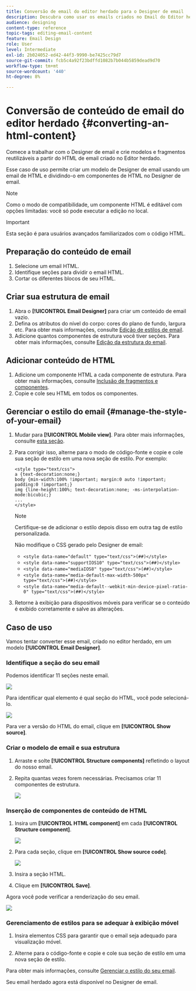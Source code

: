 ```yaml
---
title: Conversão de email do editor herdado para o Designer de email
description: Descubra como usar os emails criados no Email do Editor herdado para o Designer de email.
audience: designing
content-type: reference
topic-tags: editing-email-content
feature: Email Design
role: User
level: Intermediate
exl-id: 2b024052-ed42-44f3-9990-be7425cc79d7
source-git-commit: fcb5c4a92f23bdffd1082b7b044b5859dead9d70
workflow-type: tm+mt
source-wordcount: '440'
ht-degree: 8%

---
```


# Conversão de conteúdo de email do editor herdado {#converting-an-html-content}

Comece a trabalhar com o Designer de email e crie modelos e fragmentos reutilizáveis a partir do HTML de email criado no Editor herdado.

Esse caso de uso permite criar um modelo de Designer de email usando um email de HTML e dividindo-o em componentes de HTML no Designer de email.

>[!NOTE]
>
>Como o modo de compatibilidade, um componente HTML é editável com opções limitadas: você só pode executar a edição no local.

>[!IMPORTANT]
>
>Esta seção é para usuários avançados familiarizados com o código HTML.

## Preparação do conteúdo de email

1. Selecione um email HTML.
1. Identifique seções para dividir o email HTML.
1. Cortar os diferentes blocos de seu HTML.

## Criar sua estrutura de email

1. Abra o **[!UICONTROL Email Designer]** para criar um conteúdo de email vazio.
1. Defina os atributos do nível do corpo: cores do plano de fundo, largura etc. Para obter mais informações, consulte [Edição de estilos de email](../../designing/using/styles.md).
1. Adicione quantos componentes de estrutura você tiver seções. Para obter mais informações, consulte [Edição da estrutura do email](../../designing/using/designing-from-scratch.md#defining-the-email-structure).

## Adicionar conteúdo de HTML

1. Adicione um componente HTML a cada componente de estrutura. Para obter mais informações, consulte [Inclusão de fragmentos e componentes](../../designing/using/designing-from-scratch.md#defining-the-email-structure).
1. Copie e cole seu HTML em todos os componentes.

## Gerenciar o estilo do email {#manage-the-style-of-your-email}

1. Mudar para **[!UICONTROL Mobile view]**. Para obter mais informações, consulte [esta seção](../../designing/using/plain-text-html-modes.md#switching-to-mobile-view).

1. Para corrigir isso, alterne para o modo de código-fonte e copie e cole sua seção de estilo em uma nova seção de estilo. Por exemplo:

   ```
   <style type="text/css">
   a {text-decoration:none;}
   body {min-width:100% !important; margin:0 auto !important; padding:0 !important;}
   img {line-height:100%; text-decoration:none; -ms-interpolation-mode:bicubic;}
   ...
   </style>
   ```

   >[!NOTE]
   >
   >Certifique-se de adicionar o estilo depois disso em outra tag de estilo personalizada.
   >
   >Não modifique o CSS gerado pelo Designer de email:
   >
   >* `<style data-name="default" type="text/css">(##)</style>`
   >* `<style data-name="supportIOS10" type="text/css">(##)</style>`
   >* `<style data-name="mediaIOS8" type="text/css">(##)</style>`
   >* `<style data-name="media-default-max-width-500px" type="text/css">(##)</style>`
   >* `<style data-name="media-default--webkit-min-device-pixel-ratio-0" type="text/css">(##)</style>`

1. Retorne à exibição para dispositivos móveis para verificar se o conteúdo é exibido corretamente e salve as alterações.

## Caso de uso

Vamos tentar converter esse email, criado no editor herdado, em um modelo **[!UICONTROL Email Designer]**.

### Identifique a seção do seu email

Podemos identificar 11 seções neste email.

![](assets/html-dce-view-mail.png)

Para identificar qual elemento é qual seção do HTML, você pode selecioná-lo.

![](assets/breadcrumbs.png)

Para ver a versão do HTML do email, clique em **[!UICONTROL Show source]**.

### Criar o modelo de email e sua estrutura

1. Arraste e solte **[!UICONTROL Structure components]** refletindo o layout do nosso email.

1. Repita quantas vezes forem necessárias. Precisamos criar 11 componentes de estrutura.

   ![](assets/structure-components-migration.png)

### Inserção de componentes de conteúdo de HTML

1. Insira um **[!UICONTROL HTML component]** em cada **[!UICONTROL Structure component]**.

   ![](assets/html-components.png)

1. Para cada seção, clique em **[!UICONTROL Show source code]**.

   ![](assets/show-source-code.png)

1. Insira a seção HTML.

1. Clique em **[!UICONTROL Save]**.

Agora você pode verificar a renderização do seu email.

![](assets/migrated-email-result.png)

### Gerenciamento de estilos para se adequar à exibição móvel

1. Insira elementos CSS para garantir que o email seja adequado para visualização móvel.

1. Alterne para o código-fonte e copie e cole sua seção de estilo em uma nova seção de estilo.

Para obter mais informações, consulte [Gerenciar o estilo do seu email](#manage-the-style-of-your-email).

Seu email herdado agora está disponível no Designer de email.
